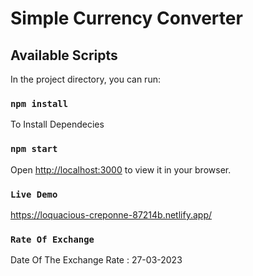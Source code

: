 # Simple Currency Converter

## Available Scripts

In the project directory, you can run:

### `npm install`

To Install Dependecies

### `npm start`

Open [http://localhost:3000](http://localhost:3000) to view it in your browser.

### `Live Demo`

https://loquacious-creponne-87214b.netlify.app/

### `Rate Of Exchange`

Date Of The Exchange Rate : 27-03-2023
